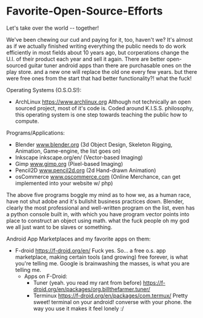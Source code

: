# Favorite-Open-Source-Efforts
Let's take over the world -- together!

We've been chewing our cud and paying for it, too, haven't we?
It's almost as if we actually finished writing everything the public needs to do work efficiently in most fields about 10 years ago, but corperations change the U.I. of their product each year and sell it again.
There are better open-sourced guitar tuner android apps than there are purchasable ones on the play store. and a new one will replace the old one every few years. but there were free ones from the start that had better functionality?! what the fuck!

Operating Systems (O.S.O.S!):
- ArchLinux https://www.archlinux.org
    Although not technically an open sourced project, most of it's code is. Coded around K.I.S.S. philosophy, this operating system is one step towards teaching the public how to compute.
    
Programs/Applications:
- Blender www.blender.org (3d Object Design, Skeleton Rigging, Animation, Game-engine, the list goes on)
- Inkscape inkscape.org/en/ (Vector-based Imaging)
- Gimp www.gimp.org (Pixel-based Imaging)
- Pencil2D www.pencil2d.org (2d Hand-drawn Animation)
- osCommerce www.oscommerce.com (Online Merchance, can get implemented into your website w/ php)

The above five programs boggle my mind as to how we, as a human race, have not shut adobe and it's bullshit business practices down. Blender, clearly the most professional and well-written program on the list, even has a python console built in, with which you have program vector points into place to construct an object using math. what the fuck people oh my god we all just want to be slaves or something.
    
Android App Marketplaces and my favorite apps on them:
- F-droid https://f-droid.org/en/ Fuck yes. So... a free o.s. app marketplace, making certain tools (and growing) free forever, is what you're telling me. Google is brainwashing the masses, is what you are telling me.
    - Apps on F-Droid:
      - Tuner (yeah. you read my rant from before) https://f-droid.org/en/packages/org.billthefarmer.tuner/
      - Terminux https://f-droid.org/en/packages/com.termux/ Pretty sweet! terminal on your android! converse with your phone. the way you use it makes it feel lonely :/
      
    
